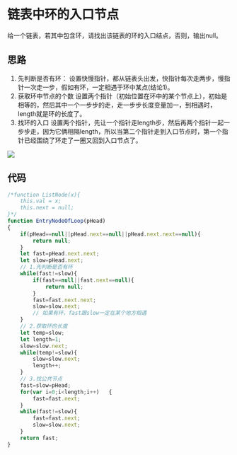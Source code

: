 # 链表中环的入口节点

给一个链表，若其中包含环，请找出该链表的环的入口结点，否则，输出null。

## 思路

1. 先判断是否有环：
  设置快慢指针，都从链表头出发，快指针每次走两步，慢指针一次走一步，假如有环，一定相遇于环中某点(结论1)。
2. 获取环中节点的个数
   设置两个指针（初始位置在环中的某个节点上），初始是相等的，然后其中一个一步步的走，走一步步长度变量加一，到相遇时，length就是环的长度了。
3. 找环的入口
   设置两个指针，先让一个指针走length步，然后再两个指针一起一步步走，因为它俩相隔length，所以当第二个指针走到入口节点时，第一个指针已经围绕了环走了一圈又回到入口节点了。

![](http://www.conardli.top/docs/%E9%93%BE%E8%A1%A8%E4%B8%AD%E7%8E%AF%E7%9A%84%E5%85%A5%E5%8F%A3%E8%8A%82%E7%82%B9.png)

## 代码

```js
/*function ListNode(x){
    this.val = x;
    this.next = null;
}*/
function EntryNodeOfLoop(pHead)
{
    if(pHead==null||pHead.next==null||pHead.next.next==null){
		return null;
	}
	let fast=pHead.next.next;
	let slow=pHead.next;
	// 1.先判断是否有环
	while(fast!=slow){
		if(fast==null||fast.next==null){
			return null;
		}
		fast=fast.next.next;
		slow=slow.next;
		// 如果有环，fast跟slow一定在某个地方相遇
	}
	// 2.获取环的长度
	let temp=slow;
	let length=1;
	slow=slow.next;
	while(temp!=slow){
		slow=slow.next;
		length++;
	}
	// 3.找公共节点
	fast=slow=pHead;
	for(var i=0;i<length;i++)   {
		fast=fast.next;
	}
	while(fast!=slow){
		fast=fast.next;
		slow=slow.next;
	}
	return fast;
}
```